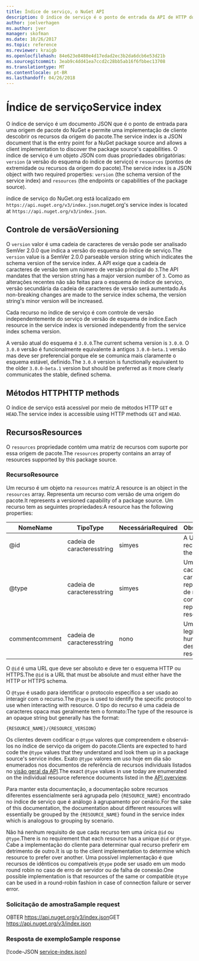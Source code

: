 ```yaml
---
title: Índice de serviço, o NuGet API
description: O índice de serviço é o ponto de entrada da API de HTTP do NuGet e enumera os recursos do servidor.
author: joelverhagen
ms.author: jver
manager: skofman
ms.date: 10/26/2017
ms.topic: reference
ms.reviewer: kraigb
ms.openlocfilehash: 84e623e8480e4d17edad2ec3b2da6dcb6e53d21b
ms.sourcegitcommit: 3eab9c4dd41ea7ccd2c28bb5ab16f6fbbec13708
ms.translationtype: MT
ms.contentlocale: pt-BR
ms.lasthandoff: 04/26/2018
---
```

# <a name="service-index"></a><span data-ttu-id="0f952-103">Índice de serviço</span><span class="sxs-lookup"><span data-stu-id="0f952-103">Service index</span></span>

<span data-ttu-id="0f952-104">O índice de serviço é um documento JSON que é o ponto de entrada para uma origem de pacote do NuGet e permite uma implementação de cliente descobrir os recursos da origem do pacote.</span><span class="sxs-lookup"><span data-stu-id="0f952-104">The service index is a JSON document that is the entry point for a NuGet package source and allows a client implementation to discover the package source's capabilities.</span></span> <span data-ttu-id="0f952-105">O índice de serviço é um objeto JSON com duas propriedades obrigatórias: `version` (a versão do esquema do índice de serviço) e `resources` (pontos de extremidade ou recursos da origem do pacote).</span><span class="sxs-lookup"><span data-stu-id="0f952-105">The service index is a JSON object with two required properties: `version` (the schema version of the service index) and `resources`  (the endpoints or capabilities of the package source).</span></span>

<span data-ttu-id="0f952-106">índice de serviço do NuGet.org está localizado em `https://api.nuget.org/v3/index.json`.</span><span class="sxs-lookup"><span data-stu-id="0f952-106">nuget.org's service index is located at `https://api.nuget.org/v3/index.json`.</span></span>

## <a name="versioning"></a><span data-ttu-id="0f952-107">Controle de versão</span><span class="sxs-lookup"><span data-stu-id="0f952-107">Versioning</span></span>

<span data-ttu-id="0f952-108">O `version` valor é uma cadeia de caracteres de versão pode ser analisado SemVer 2.0.0 que indica a versão do esquema do índice de serviço.</span><span class="sxs-lookup"><span data-stu-id="0f952-108">The `version` value is a SemVer 2.0.0 parseable version string which indicates the schema version of the service index.</span></span> <span data-ttu-id="0f952-109">A API exige que a cadeia de caracteres de versão tem um número de versão principal do `3`.</span><span class="sxs-lookup"><span data-stu-id="0f952-109">The API mandates that the version string has a major version number of `3`.</span></span> <span data-ttu-id="0f952-110">Como as alterações recentes não são feitas para o esquema de índice de serviço, versão secundária da cadeia de caracteres de versão será aumentado.</span><span class="sxs-lookup"><span data-stu-id="0f952-110">As non-breaking changes are made to the service index schema, the version string's minor version will be increased.</span></span>

<span data-ttu-id="0f952-111">Cada recurso no índice de serviço é com controle de versão independentemente do serviço de versão de esquema de índice.</span><span class="sxs-lookup"><span data-stu-id="0f952-111">Each resource in the service index is versioned independently from the service index schema version.</span></span>

<span data-ttu-id="0f952-112">A versão atual do esquema é `3.0.0`.</span><span class="sxs-lookup"><span data-stu-id="0f952-112">The current schema version is `3.0.0`.</span></span> <span data-ttu-id="0f952-113">O `3.0.0` versão é funcionalmente equivalente à antigos `3.0.0-beta.1` versão mas deve ser preferencial porque ele se comunica mais claramente o esquema estável, definido.</span><span class="sxs-lookup"><span data-stu-id="0f952-113">The `3.0.0` version is functionally equivalent to the older `3.0.0-beta.1` version but should be preferred as it more clearly communicates the stable, defined schema.</span></span>

## <a name="http-methods"></a><span data-ttu-id="0f952-114">Métodos HTTP</span><span class="sxs-lookup"><span data-stu-id="0f952-114">HTTP methods</span></span>

<span data-ttu-id="0f952-115">O índice de serviço está acessível por meio de métodos HTTP `GET` e `HEAD`.</span><span class="sxs-lookup"><span data-stu-id="0f952-115">The service index is accessible using HTTP methods `GET` and `HEAD`.</span></span>

## <a name="resources"></a><span data-ttu-id="0f952-116">Recursos</span><span class="sxs-lookup"><span data-stu-id="0f952-116">Resources</span></span>

<span data-ttu-id="0f952-117">O `resources` propriedade contém uma matriz de recursos com suporte por essa origem de pacote.</span><span class="sxs-lookup"><span data-stu-id="0f952-117">The `resources` property contains an array of resources supported by this package source.</span></span>

### <a name="resource"></a><span data-ttu-id="0f952-118">Recurso</span><span class="sxs-lookup"><span data-stu-id="0f952-118">Resource</span></span>

<span data-ttu-id="0f952-119">Um recurso é um objeto na `resources` matriz.</span><span class="sxs-lookup"><span data-stu-id="0f952-119">A resource is an object in the `resources` array.</span></span> <span data-ttu-id="0f952-120">Representa um recurso com versão de uma origem do pacote.</span><span class="sxs-lookup"><span data-stu-id="0f952-120">It represents a versioned capability of a package source.</span></span> <span data-ttu-id="0f952-121">Um recurso tem as seguintes propriedades:</span><span class="sxs-lookup"><span data-stu-id="0f952-121">A resource has the following properties:</span></span>

<span data-ttu-id="0f952-122">Nome</span><span class="sxs-lookup"><span data-stu-id="0f952-122">Name</span></span>          | <span data-ttu-id="0f952-123">Tipo</span><span class="sxs-lookup"><span data-stu-id="0f952-123">Type</span></span>   | <span data-ttu-id="0f952-124">Necessária</span><span class="sxs-lookup"><span data-stu-id="0f952-124">Required</span></span> | <span data-ttu-id="0f952-125">Observações</span><span class="sxs-lookup"><span data-stu-id="0f952-125">Notes</span></span>
------------- | ------ | -------- | -----
@id           | <span data-ttu-id="0f952-126">cadeia de caracteres</span><span class="sxs-lookup"><span data-stu-id="0f952-126">string</span></span> | <span data-ttu-id="0f952-127">sim</span><span class="sxs-lookup"><span data-stu-id="0f952-127">yes</span></span>      | <span data-ttu-id="0f952-128">A URL para o recurso</span><span class="sxs-lookup"><span data-stu-id="0f952-128">The URL to the resource</span></span>
@type         | <span data-ttu-id="0f952-129">cadeia de caracteres</span><span class="sxs-lookup"><span data-stu-id="0f952-129">string</span></span> | <span data-ttu-id="0f952-130">sim</span><span class="sxs-lookup"><span data-stu-id="0f952-130">yes</span></span>      | <span data-ttu-id="0f952-131">Uma constante de cadeia de caracteres que representa o tipo de recurso</span><span class="sxs-lookup"><span data-stu-id="0f952-131">A string constant representing the resource type</span></span>
<span data-ttu-id="0f952-132">comment</span><span class="sxs-lookup"><span data-stu-id="0f952-132">comment</span></span>       | <span data-ttu-id="0f952-133">cadeia de caracteres</span><span class="sxs-lookup"><span data-stu-id="0f952-133">string</span></span> | <span data-ttu-id="0f952-134">no</span><span class="sxs-lookup"><span data-stu-id="0f952-134">no</span></span>       | <span data-ttu-id="0f952-135">Uma descrição legível do recurso</span><span class="sxs-lookup"><span data-stu-id="0f952-135">A human readable description of the resource</span></span>

<span data-ttu-id="0f952-136">O `@id` é uma URL que deve ser absoluto e deve ter o esquema HTTP ou HTTPS.</span><span class="sxs-lookup"><span data-stu-id="0f952-136">The `@id` is a URL that must be absolute and must either have the HTTP or HTTPS schema.</span></span>

<span data-ttu-id="0f952-137">O `@type` é usado para identificar o protocolo específico a ser usado ao interagir com o recurso.</span><span class="sxs-lookup"><span data-stu-id="0f952-137">The `@type` is used to identify the specific protocol to use when interacting with resource.</span></span> <span data-ttu-id="0f952-138">O tipo do recurso é uma cadeia de caracteres opaca mas geralmente tem o formato:</span><span class="sxs-lookup"><span data-stu-id="0f952-138">The type of the resource is an opaque string but generally has the format:</span></span>

    {RESOURCE_NAME}/{RESOURCE_VERSION}

<span data-ttu-id="0f952-139">Os clientes devem codificar o `@type` valores que compreendem e observá-los no índice de serviço da origem do pacote.</span><span class="sxs-lookup"><span data-stu-id="0f952-139">Clients are expected to hard code the `@type` values that they understand and look them up in a package source's service index.</span></span> <span data-ttu-id="0f952-140">Exato `@type` valores em uso hoje em dia são enumerados nos documentos de referência de recursos individuais listados no [visão geral da API](overview.md#resources-and-schema).</span><span class="sxs-lookup"><span data-stu-id="0f952-140">The exact `@type` values in use today are enumerated on the individual resource reference documents listed in the [API overview](overview.md#resources-and-schema).</span></span>

<span data-ttu-id="0f952-141">Para manter esta documentação, a documentação sobre recursos diferentes essencialmente será agrupada pelo `{RESOURCE_NAME}` encontrado no índice de serviço que é análogo à agrupamento por cenário.</span><span class="sxs-lookup"><span data-stu-id="0f952-141">For the sake of this documentation, the documentation about different resources will essentially be grouped by the `{RESOURCE_NAME}` found in the service index which is analogous to grouping by scenario.</span></span> 

<span data-ttu-id="0f952-142">Não há nenhum requisito de que cada recurso tem uma única `@id` ou `@type`.</span><span class="sxs-lookup"><span data-stu-id="0f952-142">There is no requirement that each resource has a unique `@id` or `@type`.</span></span> <span data-ttu-id="0f952-143">Cabe a implementação do cliente para determinar qual recurso preferir em detrimento de outro.</span><span class="sxs-lookup"><span data-stu-id="0f952-143">It is up to the client implementation to determine which resource to prefer over another.</span></span> <span data-ttu-id="0f952-144">Uma possível implementação é que recursos de idênticos ou compatíveis `@type` pode ser usado em um modo round robin no caso de erro de servidor ou de falha de conexão.</span><span class="sxs-lookup"><span data-stu-id="0f952-144">One possible implementation is that resources of the same or compatible `@type` can be used in a round-robin fashion in case of connection failure or server error.</span></span>

### <a name="sample-request"></a><span data-ttu-id="0f952-145">Solicitação de amostra</span><span class="sxs-lookup"><span data-stu-id="0f952-145">Sample request</span></span>

<span data-ttu-id="0f952-146">OBTER https://api.nuget.org/v3/index.json</span><span class="sxs-lookup"><span data-stu-id="0f952-146">GET https://api.nuget.org/v3/index.json</span></span>

### <a name="sample-response"></a><span data-ttu-id="0f952-147">Resposta de exemplo</span><span class="sxs-lookup"><span data-stu-id="0f952-147">Sample response</span></span>

[!code-JSON [service-index.json](./_data/service-index.json)]
